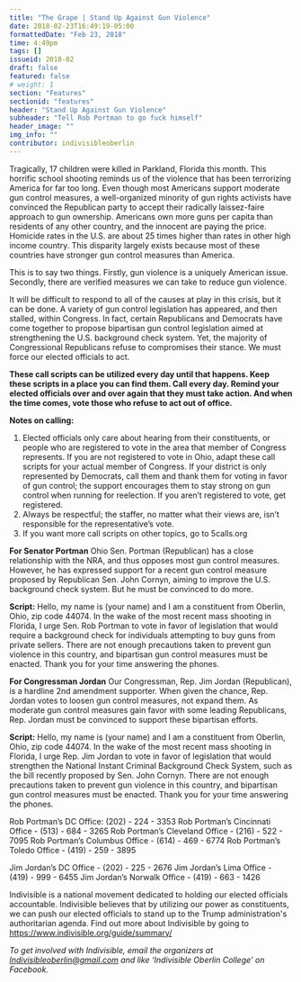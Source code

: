 ```yaml
---
title: "The Grape | Stand Up Against Gun Violence"
date: 2018-02-23T16:49:19-05:00
formattedDate: "Feb 23, 2018"
time: 4:49pm
tags: []
issueid: 2018-02
draft: false
featured: false
# weight: 1 
section: "Features"
sectionid: "features"
header: "Stand Up Against Gun Violence"
subheader: "Tell Rob Portman to go fuck himself"
header_image: ""
img_info: ""
contributor: indivisibleoberlin
---
```


Tragically, 17 children were killed in Parkland, Florida this month. This horrific school shooting reminds us of the violence that has been terrorizing America for far too long. Even though most Americans support moderate gun control measures, a well-organized minority of gun rights activists have convinced the Republican party to accept their radically laissez-faire approach to gun ownership. Americans own more guns per capita than residents of any other country, and the innocent are paying the price. Homicide rates in the U.S. are about 25 times higher than rates in other high income country. This disparity largely exists because most of these countries have stronger gun control measures than America. 

This is to say two things. Firstly, gun violence is a uniquely American issue. Secondly, there are verified measures we can take to reduce gun violence.

It will be difficult to respond to all of the causes at play in this crisis, but it can be done. A variety of gun control legislation has appeared, and then stalled, within Congress. In fact, certain Republicans and Democrats have come together to propose bipartisan gun control legislation aimed at strengthening the U.S. background check system. Yet, the majority of Congressional Republicans refuse to compromises their stance. We must force our elected officials to act.

**These call scripts can be utilized every day until that happens. Keep these scripts in a place you can find them. Call every day. Remind your elected officials over and over again that they must take action. And when the time comes, vote those who refuse to act out of office.**

**Notes on calling:**

1. Elected officials only care about hearing from their constituents, or people who are registered to vote in the area that member of Congress represents. If you are not registered to vote in Ohio, adapt these call scripts for your actual member of Congress. If your district is only represented by Democrats, call them and thank them for voting in favor of gun control; the support encourages them to stay strong on gun control when running for reelection. If you aren’t registered to vote, get registered. 
2. Always be respectful; the staffer, no matter what their views are, isn’t responsible for the representative’s vote. 
3. If you want more call scripts on other topics, go to 5calls.org

**For Senator Portman**
Ohio Sen. Portman (Republican) has a close relationship with the NRA, and thus opposes most gun control measures. However, he has expressed support for a recent gun control measure proposed by Republican Sen. John Cornyn, aiming to improve the U.S. background check system. But he must be convinced to do more.

**Script:** Hello, my name is (your name) and I am a constituent from Oberlin, Ohio, zip code 44074. In the wake of the most recent mass shooting in Florida, I urge Sen. Rob Portman to vote in favor of legislation that would require a background check for individuals attempting to buy guns from private sellers. There are not enough precautions taken to prevent gun violence in this country, and bipartisan gun control measures must be enacted. Thank you for your time answering the phones.

**For Congressman Jordan**
Our Congressman, Rep. Jim Jordan (Republican), is a hardline 2nd amendment supporter. When given the chance, Rep. Jordan votes to loosen gun control measures, not expand them. As moderate gun control measures gain favor with some leading Republicans, Rep. Jordan must be convinced to support these bipartisan efforts.

**Script:** Hello, my name is (your name) and I am a constituent from Oberlin, Ohio, zip code 44074. In the wake of the most recent mass shooting in Florida, I urge Rep. Jim Jordan to vote in favor of legislation that would strengthen the National Instant Criminal Background Check System, such as the bill recently proposed by Sen. John Cornyn. There are not enough precautions taken to prevent gun violence in this country, and bipartisan gun control measures must be enacted. Thank you for your time answering the phones.

Rob Portman’s DC Office: (202) - 224 - 3353
Rob Portman’s Cincinnati Office - (513) - 684 - 3265
Rob Portman’s Cleveland Office - (216) - 522 - 7095
Rob Portman’s Columbus Office - (614) - 469 - 6774
Rob Portman’s Toledo Office - (419) - 259 - 3895

Jim Jordan’s DC Office - (202) - 225 - 2676
Jim Jordan’s Lima Office - (419) - 999 - 6455
Jim Jordan’s Norwalk Office - (419) - 663 - 1426

Indivisible is a national movement dedicated to holding our elected officials accountable. Indivisible believes that by utilizing our power as constituents, we can push our elected officials to stand up to the Trump administration's authoritarian agenda. Find out more about Indivisible by going to https://www.indivisible.org/guide/summary/

*To get involved with Indivisible, email the organizers at Indivisibleoberlin@gmail.com and like ‘Indivisible Oberlin College’ on Facebook.*
